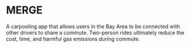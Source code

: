 # MERGE
A carpooling app that allows users in the Bay Area to be connected with other drivers to share a commute. Two-person rides ultimately reduce the cost, time, and harmful gas emissions during commute.
